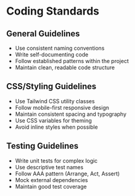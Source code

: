 # Coding Standards

## General Guidelines
- Use consistent naming conventions
- Write self-documenting code
- Follow established patterns within the project
- Maintain clean, readable code structure

## CSS/Styling Guidelines
- Use Tailwind CSS utility classes
- Follow mobile-first responsive design
- Maintain consistent spacing and typography
- Use CSS variables for theming
- Avoid inline styles when possible

## Testing Guidelines
- Write unit tests for complex logic
- Use descriptive test names
- Follow AAA pattern (Arrange, Act, Assert)
- Mock external dependencies
- Maintain good test coverage
